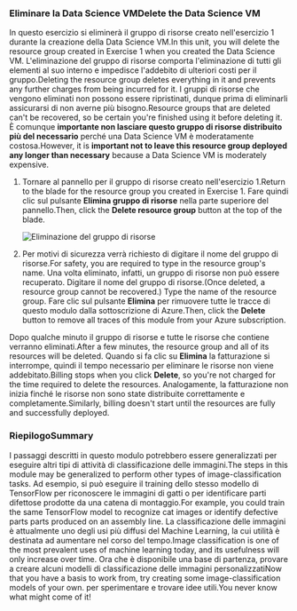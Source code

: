### <a name="delete-the-data-science-vm"></a><span data-ttu-id="e0ea4-101">Eliminare la Data Science VM</span><span class="sxs-lookup"><span data-stu-id="e0ea4-101">Delete the Data Science VM</span></span>

<span data-ttu-id="e0ea4-102">In questo esercizio si eliminerà il gruppo di risorse creato nell'esercizio 1 durante la creazione della Data Science VM.</span><span class="sxs-lookup"><span data-stu-id="e0ea4-102">In this unit, you will delete the resource group created in Exercise 1 when you created the Data Science VM.</span></span> <span data-ttu-id="e0ea4-103">L'eliminazione del gruppo di risorse comporta l'eliminazione di tutti gli elementi al suo interno e impedisce l'addebito di ulteriori costi per il gruppo.</span><span class="sxs-lookup"><span data-stu-id="e0ea4-103">Deleting the resource group deletes everything in it and prevents any further charges from being incurred for it.</span></span> <span data-ttu-id="e0ea4-104">I gruppi di risorse che vengono eliminati non possono essere ripristinati, dunque prima di eliminarli assicurarsi di non averne più bisogno.</span><span class="sxs-lookup"><span data-stu-id="e0ea4-104">Resource groups that are deleted can't be recovered, so be certain you're finished using it before deleting it.</span></span> <span data-ttu-id="e0ea4-105">È comunque **importante non lasciare questo gruppo di risorse distribuito più del necessario** perché una Data Science VM è moderatamente costosa.</span><span class="sxs-lookup"><span data-stu-id="e0ea4-105">However, it is **important not to leave this resource group deployed any longer than necessary** because a Data Science VM is moderately expensive.</span></span>

1. <span data-ttu-id="e0ea4-106">Tornare al pannello per il gruppo di risorse creato nell'esercizio 1.</span><span class="sxs-lookup"><span data-stu-id="e0ea4-106">Return to the blade for the resource group you created in Exercise 1.</span></span> <span data-ttu-id="e0ea4-107">Fare quindi clic sul pulsante **Elimina gruppo di risorse** nella parte superiore del pannello.</span><span class="sxs-lookup"><span data-stu-id="e0ea4-107">Then, click the **Delete resource group** button at the top of the blade.</span></span>

    ![Eliminazione del gruppo di risorse](../media-draft/6-delete-resource-group.png)

1. <span data-ttu-id="e0ea4-109">Per motivi di sicurezza verrà richiesto di digitare il nome del gruppo di risorse.</span><span class="sxs-lookup"><span data-stu-id="e0ea4-109">For safety, you are required to type in the resource group's name.</span></span> <span data-ttu-id="e0ea4-110">Una volta eliminato, infatti, un gruppo di risorse non può essere recuperato. Digitare il nome del gruppo di risorse.</span><span class="sxs-lookup"><span data-stu-id="e0ea4-110">(Once deleted, a resource group cannot be recovered.) Type the name of the resource group.</span></span> <span data-ttu-id="e0ea4-111">Fare clic sul pulsante **Elimina** per rimuovere tutte le tracce di questo modulo dalla sottoscrizione di Azure.</span><span class="sxs-lookup"><span data-stu-id="e0ea4-111">Then, click the **Delete** button to remove all traces of this module from your Azure subscription.</span></span>

<span data-ttu-id="e0ea4-112">Dopo qualche minuto il gruppo di risorse e tutte le risorse che contiene verranno eliminati.</span><span class="sxs-lookup"><span data-stu-id="e0ea4-112">After a few minutes, the resource group and all of its resources will be deleted.</span></span> <span data-ttu-id="e0ea4-113">Quando si fa clic su **Elimina** la fatturazione si interrompe, quindi il tempo necessario per eliminare le risorse non viene addebitato.</span><span class="sxs-lookup"><span data-stu-id="e0ea4-113">Billing stops when you click **Delete**, so you're not charged for the time required to delete the resources.</span></span> <span data-ttu-id="e0ea4-114">Analogamente, la fatturazione non inizia finché le risorse non sono state distribuite correttamente e completamente.</span><span class="sxs-lookup"><span data-stu-id="e0ea4-114">Similarly, billing doesn't start until the resources are fully and successfully deployed.</span></span>

### <a name="summary"></a><span data-ttu-id="e0ea4-115">Riepilogo</span><span class="sxs-lookup"><span data-stu-id="e0ea4-115">Summary</span></span>

<span data-ttu-id="e0ea4-116">I passaggi descritti in questo modulo potrebbero essere generalizzati per eseguire altri tipi di attività di classificazione delle immagini.</span><span class="sxs-lookup"><span data-stu-id="e0ea4-116">The steps in this module may be generalized to perform other types of image-classification tasks.</span></span> <span data-ttu-id="e0ea4-117">Ad esempio, si può eseguire il training dello stesso modello di TensorFlow per riconoscere le immagini di gatti o per identificare parti difettose prodotte da una catena di montaggio.</span><span class="sxs-lookup"><span data-stu-id="e0ea4-117">For example, you could train the same TensorFlow model to recognize cat images or identify defective parts parts produced on an assembly line.</span></span> <span data-ttu-id="e0ea4-118">La classificazione delle immagini è attualmente uno degli usi più diffusi del Machine Learning, la cui utilità è destinata ad aumentare nel corso del tempo.</span><span class="sxs-lookup"><span data-stu-id="e0ea4-118">Image classification is one of the most prevalent uses of machine learning today, and its usefulness will only increase over time.</span></span> <span data-ttu-id="e0ea4-119">Ora che è disponibile una base di partenza, provare a creare alcuni modelli di classificazione delle immagini personalizzati</span><span class="sxs-lookup"><span data-stu-id="e0ea4-119">Now that you have a basis to work from, try creating some image-classification models of your own.</span></span> <span data-ttu-id="e0ea4-120">per sperimentare e trovare idee utili.</span><span class="sxs-lookup"><span data-stu-id="e0ea4-120">You never know what might come of it!</span></span>